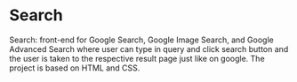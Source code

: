 # Search

Search: front-end for Google Search, Google Image Search, and Google
Advanced Search where user can type in query and click search button
and the user is taken to the respective result page just like on google. The
project is based on HTML and CSS.
